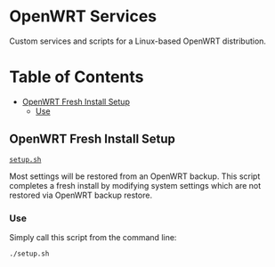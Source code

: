 # OpenWRT Services

Custom services and scripts for a Linux-based OpenWRT distribution.




# Table of Contents

- [OpenWRT Fresh Install Setup](#OpenWRT-Fresh-Install-Setup)
  - [Use](#Use)




## OpenWRT Fresh Install Setup
[`setup.sh`](setup.sh)

Most settings will be restored from an OpenWRT backup.
This script completes a fresh install by modifying system settings which are not restored via OpenWRT backup restore.

### Use
Simply call this script from the command line:
```sh
./setup.sh
```
